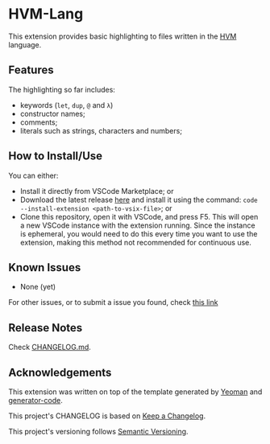 # HVM-Lang

This extension provides basic highlighting to files written in the [HVM](https://github.com/Kindelia/HVM) language.

## Features

The highlighting so far includes:

- keywords (`let`, `dup`, `@` and `λ`)
- constructor names;
- comments;
- literals such as strings, characters and numbers;

## How to Install/Use

You can either:

- Install it directly from VSCode Marketplace; or
- Download the latest release [here](https://github.com/Danfs64/HVM-Lang/releases) and install it using the command: `code --install-extension <path-to-vsix-file>`; or
- Clone this repository, open it with VSCode, and press F5. This will open a new VSCode instance with the extension running. Since the instance is ephemeral, you would need to do this every time you want to use the extension, making this method not recommended for continuous use.

## Known Issues

- None (yet)

For other issues, or to submit a issue you found, check [this link](https://github.com/Danfs64/HVM-Lang/issues)

## Release Notes

Check [CHANGELOG.md](CHANGELOG.md).

## Acknowledgements

This extension was written on top of the template generated by [Yeoman](https://yeoman.io/) and [generator-code](https://www.npmjs.com/package/generator-code).

This project's CHANGELOG is based on [Keep a Changelog](https://keepachangelog.com/en/1.0.0/).

This project's versioning follows [Semantic Versioning](https://semver.org/spec/v2.0.0.html).
